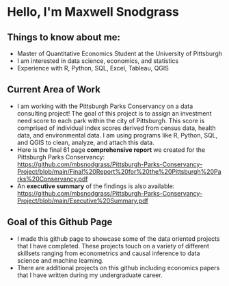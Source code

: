 # Hello, I'm Maxwell Snodgrass
## Things to know about me:
- Master of Quantitative Economics Student at the University of Pittsburgh
- I am interested in data science, economics, and statistics
- Experience with R, Python, SQL, Excel, Tableau, QGIS

## Current Area of Work
- I am working with the Pittsburgh Parks Conservancy on a data consulting project! The goal of this project is to assign an investment need score to each park within the city of Pittsburgh. This score is comprised of individual index scores derived from census data, health data, and environmental data. I am using programs like R, Python, SQL, and QGIS to clean, analyze, and attach this data.
- Here is the final 61 page **comprehensive report** we created for the Pittsburgh Parks Conservancy: https://github.com/mbsnodgrass/Pittsburgh-Parks-Conservancy-Project/blob/main/Final%20Report%20for%20the%20Pittsburgh%20Parks%20Conservancy.pdf
- An **executive summary** of the findings is also available: https://github.com/mbsnodgrass/Pittsburgh-Parks-Conservancy-Project/blob/main/Executive%20Summary.pdf
## Goal of this Github Page
- I made this github page to showcase some of the data oriented projects that I have completed. These projects touch on a variety of different skillsets ranging from econometrics and causal inference to data science and machine learning.
- There are additional projects on this github including economics papers that I have written during my undergraduate career. 
<!--
**mbsnodgrass/mbsnodgrass** is a ✨ _special_ ✨ repository because its `README.md` (this file) appears on your GitHub profile.

Here are some ideas to get you started:

- 🔭 I’m currently working on ...
- 🌱 I’m currently learning ...
- 👯 I’m looking to collaborate on ...
- 🤔 I’m looking for help with ...
- 💬 Ask me about ...
- 📫 How to reach me: ...
- 😄 Pronouns: ...
- ⚡ Fun fact: ...
-->
